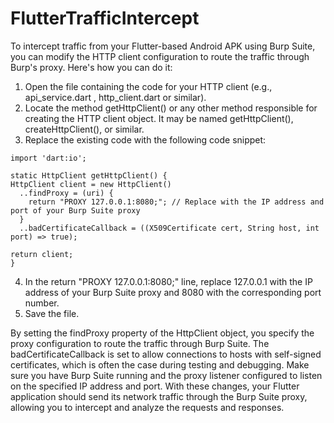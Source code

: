 # FlutterTrafficIntercept

To intercept traffic from your Flutter-based Android APK using Burp Suite, you can modify the HTTP client configuration to route the traffic through Burp's proxy. Here's how you can do it:
  1. Open the file containing the code for your HTTP client (e.g., api_service.dart , http_client.dart or similar).
  2. Locate the method getHttpClient() or any other method responsible for creating the HTTP client object. It may be named getHttpClient(), createHttpClient(), or similar.
  3. Replace the existing code with the following code snippet:
  
  ```
  import 'dart:io';

  static HttpClient getHttpClient() {
  HttpClient client = new HttpClient()
    ..findProxy = (uri) {
      return "PROXY 127.0.0.1:8080;"; // Replace with the IP address and port of your Burp Suite proxy
    }
    ..badCertificateCallback = ((X509Certificate cert, String host, int port) => true);

  return client;
  }
  
```

  4. In the return "PROXY 127.0.0.1:8080;" line, replace 127.0.0.1 with the IP address of your Burp Suite proxy and 8080 with the corresponding port number.
  5. Save the file.
  
  By setting the findProxy property of the HttpClient object, you specify the proxy configuration to route the traffic through Burp Suite. 
  The badCertificateCallback is set to allow connections to hosts with self-signed certificates, which is often the case during testing and debugging.
  Make sure you have Burp Suite running and the proxy listener configured to listen on the specified IP address and port. 
  With these changes, your Flutter application should send its network traffic through the Burp Suite proxy, allowing you to intercept and analyze the requests and responses.
